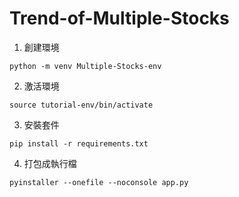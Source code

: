 # Trend-of-Multiple-Stocks

1. 創建環境
```
python -m venv Multiple-Stocks-env
```
2. 激活環境
```
source tutorial-env/bin/activate
```
3. 安裝套件
```
pip install -r requirements.txt
```
4. 打包成執行檔
```
pyinstaller --onefile --noconsole app.py 
```
